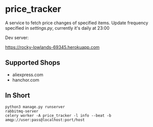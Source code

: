 # price_tracker
  A service to fetch price changes of specified items. Update frequency specified in *settings.py*, currently it's daily at 23:00
  
  Dev server:
  
  https://rocky-lowlands-69345.herokuapp.com
  
## Supported Shops
  * aliexpress.com
  * hanchor.com

## In Short
    python3 manage.py runserver
    rabbitmq-server
    celery worker -A price_tracker -l info --beat -b amqp://user:pass@localhost:port/host
